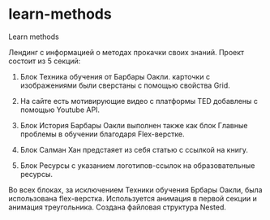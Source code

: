 # learn-methods
Learn methods

Лендинг с информацией о методах прокачки своих знаний.
Проект состоит из 5 секций:

1. Блок Техника обучения от Барбары Оакли.
карточки с изображениями были сверстаны с помощью свойства Grid.

2. На сайте есть мотивирующие видео с платформы TED
добавлены с помощью Youtube API.

3. Блок История Барбары Оакли
выполнен также как блок Главные проблемы в обучении благодаря Flex-верстке.

4. Блок Салман Хан
предстаяет из себя статью с ссылкой на книгу.

5. Блок Ресурсы
с указанием логотипов-ссылок на образовательные ресурсы.

Во всех блоках, за исключением Техники обучения Брбары Оакли, была использована flex-верстка.
Используется анимация в первой секции и анимация треугольника.
Создана файловая структура Nested.













